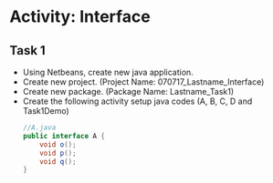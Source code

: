 # Activity: Interface

## Task 1

* Using Netbeans, create new java application.
* Create new project. (Project Name: 070717_Lastname_Interface)
* Create new package. (Package Name: Lastname_Task1)
* Create the following activity setup java codes (A, B, C, D and Task1Demo)
	```java
	//A.java
	public interface A {
	    void o();
	    void p();
	    void q();
	}
	```